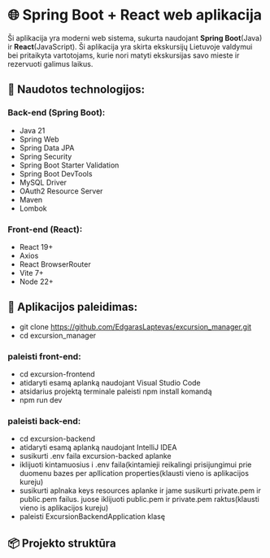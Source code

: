 # 🌐 Spring Boot + React web aplikacija

Ši aplikacija yra moderni web sistema, sukurta naudojant **Spring Boot**(Java) ir **React**(JavaScript). Ši aplikacija yra skirta ekskursijų Lietuvoje valdymui bei pritaikyta vartotojams, kurie nori matyti ekskursijas savo mieste ir rezervuoti galimus laikus.

## 🧰 Naudotos technologijos:

### Back-end (Spring Boot):
- Java 21
- Spring Web
- Spring Data JPA
- Spring Security
- Spring Boot Starter Validation
- Spring Boot DevTools
- MySQL Driver
- OAuth2 Resource Server
- Maven
- Lombok

### Front-end (React):
- React 19+
- Axios
- React BrowserRouter
- Vite 7+
- Node 22+

## 🚀 Aplikacijos paleidimas:
- git clone https://github.com/EdgarasLaptevas/excursion_manager.git 
- cd excursion_manager
### paleisti front-end:
- cd excursion-frontend
- atidaryti esamą aplanką naudojant Visual Studio Code
- atsidarius projektą terminale paleisti npm install komandą
- npm run dev
### paleisti back-end:
- cd excursion-backend
- atidaryti esamą aplanką naudojant IntelliJ IDEA
- susikurti .env faila excursion-backed aplanke
- iklijuoti kintamuosius i .env faila(kintamieji reikalingi prisijungimui prie duomenu bazes per apllication properties(klausti vieno is aplikacijos kureju)
- susikurti aplnaka keys resources aplanke ir jame susikurti private.pem ir public.pem failus. juose iklijuoti public.pem ir private.pem raktus(klausti vieno is aplikacijos kureju)
- paleisti ExcursionBackendApplication klasę

## 📦 Projekto struktūra

